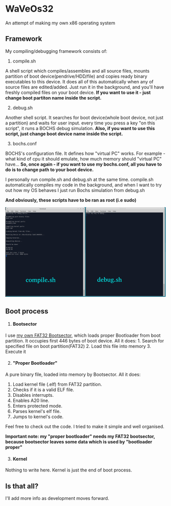 # WaVeOs32
An attempt of making my own x86 operating system

## Framework

My compiling/debugging framework consists of:
1. compile.sh

 A shell script which compiles/assembles and all source files, mounts partition of boot device(pendrive/HDD/file) and copies ready binary executables to this device. It does all of this automatically when any of source files are edited/added. Just run it in the background, and you'll have freshly compiled files on your boot device. **If you want to use it - just change boot partiton name inside the script.**

2. debug.sh

 Another shell script. It searches for boot device(whole boot device, not just a partition) and waits for user input. every time you press a key "on this script", it runs a BOCHS debug simulation. **Also, if you want to use this script, just change boot device name inside the script.**

3. bochs.conf

 BOCHS's configuration file. It defines how "virtual PC" works. For example - what kind of cpu it should emulate, how much memory should "virtual PC" have... **So, once again - if you want to use my bochs.conf, all you have to do is to change path to your boot device.**

I personally run compile.sh and debug.sh at the same time. compile.sh automatically compiles my code in the background, and when I want to try out how my OS behaves I just run Bochs simulation from debug.sh

**And obviously, these scripts have to be ran as root (i.e sudo)**

![Example of using my scripts](Documentation/scripts.png)

## Boot process

  1. #### Bootsector

   I use [my own FAT32 Bootsector](https://github.com/TebexPL/FAT32-Bootsector), which loads proper Bootloader from boot partition. It occupies first 446 bytes of boot device. All it does:
    1. Search for specified file on boot partition(FAT32)
    2. Load this file into memory
    3. Execute it

  2. #### "Proper Bootloader"
   A pure binary file, loaded into memory by Bootsector. All it does:
   1. Load kernel file (.elf) from FAT32 partition.
   2. Checks if it is a valid ELF file.
   3. Disables interrupts.
   4. Enables A20 line.
   5. Enters protected mode.
   6. Parses kernel's elf file.
   7. Jumps to kernel's code.


   Feel free to check out the code. I tried to make it simple and well organised.

   **Important note: my "proper bootloader" needs my FAT32 bootsector, because bootsector leaves some data which is used by "bootloader proper"**

  3. #### Kernel
  Nothing to write here. Kernel is just the end of boot process.

## Is that all?
  I'll add more info as development moves forward.
